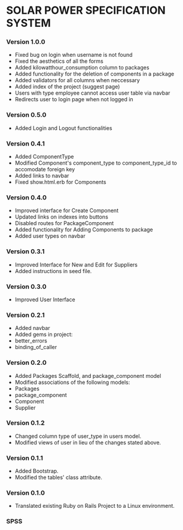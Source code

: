 # SOLAR POWER SPECIFICATION SYSTEM

### Version 1.0.0
* Fixed bug on login when username is not found
* Fixed the aesthetics of all the forms
* Added kilowatthour_consumption column to packages
* Added functionality for the deletion of components in a package
* Added validators for all columns when neccessary
* Added index of the project (suggest page)
* Users with type employee cannot access user table via navbar
* Redirects user to login page when not logged in

### Version 0.5.0
* Added Login and Logout functionalities

### Version 0.4.1
* Added ComponentType
* Modified Component's component_type to component_type_id to accomodate foreign key
* Added links to navbar
* Fixed show.html.erb for Components

### Version 0.4.0
* Improved interface for Create Component
* Updated links on indexes into buttons
* Disabled routes for PackageComponent
* Added functionality for Adding Components to package
* Added user types on navbar

### Version 0.3.1
* Improved Interface for New and Edit for Suppliers
* Added instructions in seed file.

### Version 0.3.0
* Improved User Interface

### Version 0.2.1
* Added navbar
* Added gems in project:
 * better_errors
 * binding_of_caller

### Version 0.2.0
* Added Packages Scaffold, and package_component model
* Modified associations of the following models:
 * Packages
 * package_component
 * Component
 * Supplier

### Version 0.1.2
* Changed column type of user_type in users model.
* Modified views of user in lieu of the changes stated above.

### Version 0.1.1
* Added Bootstrap.
* Modified the tables' class attribute.

### Version 0.1.0
* Translated existing Ruby on Rails Project to a Linux environment.

### SPSS
